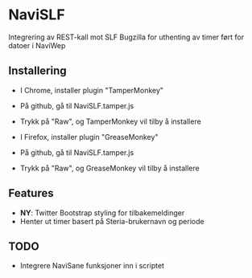 NaviSLF
=========

Integrering av REST-kall mot SLF Bugzilla for uthenting av timer ført for datoer i NaviWep

Installering
------------
* I Chrome, installer plugin "TamperMonkey"
* På github, gå til NaviSLF.tamper.js
* Trykk på "Raw", og TamperMonkey vil tilby å installere

* I Firefox, installer plugin "GreaseMonkey"
* På github, gå til NaviSLF.tamper.js
* Trykk på "Raw", og GreaseMonkey vil tilby å installere

Features
--------
* **NY**: Twitter Bootstrap styling for tilbakemeldinger
* Henter ut timer basert på Steria-brukernavn og periode

TODO
----
* Integrere NaviSane funksjoner inn i scriptet

